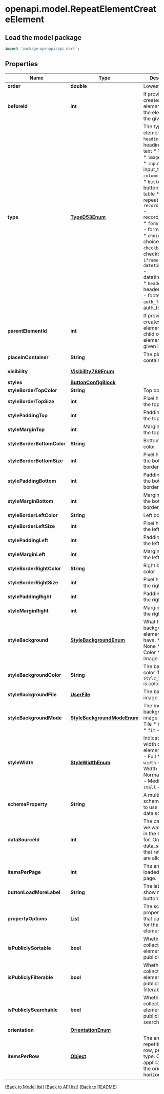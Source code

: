# openapi.model.RepeatElementCreateElement

## Load the model package
```dart
import 'package:openapi/api.dart';
```

## Properties
Name | Type | Description | Notes
------------ | ------------- | ------------- | -------------
**order** | **double** | Lowest first. | [readonly] 
**beforeId** | **int** | If provided, creates the element before the element with the given id. | [optional] 
**type** | [**TypeD53Enum**](TypeD53Enum.md) | The type of the element.  * `heading` - heading * `text` - text * `link` - link * `image` - image * `input_text` - input_text * `column` - column * `button` - button * `table` - table * `repeat` - repeat * `record_selector` - record_selector * `form_container` - form_container * `choice` - choice * `checkbox` - checkbox * `iframe` - iframe * `datetime_picker` - datetime_picker * `header` - header * `footer` - footer * `auth_form` - auth_form | 
**parentElementId** | **int** | If provided, creates the element as a child of the element with the given id. | [optional] 
**placeInContainer** | **String** | The place in the container. | [optional] 
**visibility** | [**Visibility789Enum**](Visibility789Enum.md) |  | [optional] [default to Visibility789Enum.all]
**styles** | [**ButtonConfigBlock**](ButtonConfigBlock.md) |  | [optional] 
**styleBorderTopColor** | **String** | Top border color. | [optional] 
**styleBorderTopSize** | **int** | Pixel height of the top border. | [optional] 
**stylePaddingTop** | **int** | Padding size of the top border. | [optional] 
**styleMarginTop** | **int** | Margin size of the top border. | [optional] 
**styleBorderBottomColor** | **String** | Bottom border color | [optional] 
**styleBorderBottomSize** | **int** | Pixel height of the bottom border. | [optional] 
**stylePaddingBottom** | **int** | Padding size of the bottom border. | [optional] 
**styleMarginBottom** | **int** | Margin size of the bottom border. | [optional] 
**styleBorderLeftColor** | **String** | Left border color | [optional] 
**styleBorderLeftSize** | **int** | Pixel height of the left border. | [optional] 
**stylePaddingLeft** | **int** | Padding size of the left border. | [optional] 
**styleMarginLeft** | **int** | Margin size of the left border. | [optional] 
**styleBorderRightColor** | **String** | Right border color | [optional] 
**styleBorderRightSize** | **int** | Pixel height of the right border. | [optional] 
**stylePaddingRight** | **int** | Padding size of the right border. | [optional] 
**styleMarginRight** | **int** | Margin size of the right border. | [optional] 
**styleBackground** | [**StyleBackgroundEnum**](StyleBackgroundEnum.md) | What type of background the element should have.  * `none` - None * `color` - Color * `image` - Image | [optional] 
**styleBackgroundColor** | **String** | The background color if `style_background` is color. | [optional] 
**styleBackgroundFile** | [**UserFile**](UserFile.md) | The background image file | [optional] 
**styleBackgroundMode** | [**StyleBackgroundModeEnum**](StyleBackgroundModeEnum.md) | The mode of the background image  * `tile` - Tile * `fill` - Fill * `fit` - Fit | [optional] 
**styleWidth** | [**StyleWidthEnum**](StyleWidthEnum.md) | Indicates the width of the element.  * `full` - Full * `full-width` - Full Width * `normal` - Normal * `medium` - Medium * `small` - Small | [optional] 
**schemaProperty** | **String** | A multiple valued schema property to use for the data source. | [optional] 
**dataSourceId** | **int** | The data source we want to show in the element for. Only data_sources that return list are allowed. | [optional] 
**itemsPerPage** | **int** | The amount item loaded with each page. | [optional] [default to 20]
**buttonLoadMoreLabel** | **String** | The label of the show more button | [optional] [default to '']
**propertyOptions** | [**List<CollectionElementPropertyOptions>**](CollectionElementPropertyOptions.md) | The schema property options that can be set for the collection element. | [optional] [default to const []]
**isPubliclySortable** | **bool** | Whether this collection element is publicly sortable. | [readonly] [default to true]
**isPubliclyFilterable** | **bool** | Whether this collection element is publicly filterable. | [readonly] [default to true]
**isPubliclySearchable** | **bool** | Whether this collection element is publicly searchable. | [readonly] [default to true]
**orientation** | [**OrientationEnum**](OrientationEnum.md) |  | [optional] 
**itemsPerRow** | [**Object**](.md) | The amount repetitions per row, per device type. Only applicable when the orientation is horizontal. | [optional] 

[[Back to Model list]](../README.md#documentation-for-models) [[Back to API list]](../README.md#documentation-for-api-endpoints) [[Back to README]](../README.md)


